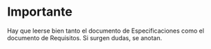 # Importante
Hay que leerse bien tanto el documento de Especificaciones como el documento de Requisitos. Si surgen dudas, se anotan.
